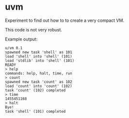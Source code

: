 # uvm

Experiment to find out how to to create a very compact VM.

This code is not very robust.

Example output:

```
u/vm 0.1
spawned new task 'shell' as 101
load 'shell' into 'shell' (101)
load 'stdlib' into 'shell' (101)
READY
> help
commands: help, halt, time, run
> count
spawned new task 'count' as 102
load 'count' into 'count' (102)
task 'count' (102) completed
> time
1455451168
> halt
Bye!
task 'shell' (101) completed
```
